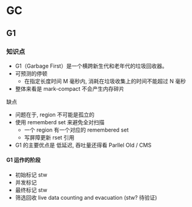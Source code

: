 # GC

## G1

### 知识点

- G1（Garbage First）是一个横跨新生代和老年代的垃圾回收器。
- 可预测的停顿
  - 在指定长度时间 M 毫秒内, 消耗在垃圾收集上的时间不能超过 N 毫秒
- 整体来看是 mark-compact 不会产生内存碎片

缺点

- 问题在于, region 不可能是孤立的
- 使用 rememberd set 来避免全对扫描
  - 一个 region 有一个对应的 remembered set
  - 写屏障更新 rset 引用
- G1 的主要优点是 低延迟, 吞吐量还得看 Parllel Old / CMS

#### G1 运作的阶段

- 初始标记 stw
- 并发标记 
- 最终标记 stw
- 筛选回收 live data counting and evacuation (stw? 待验证)


